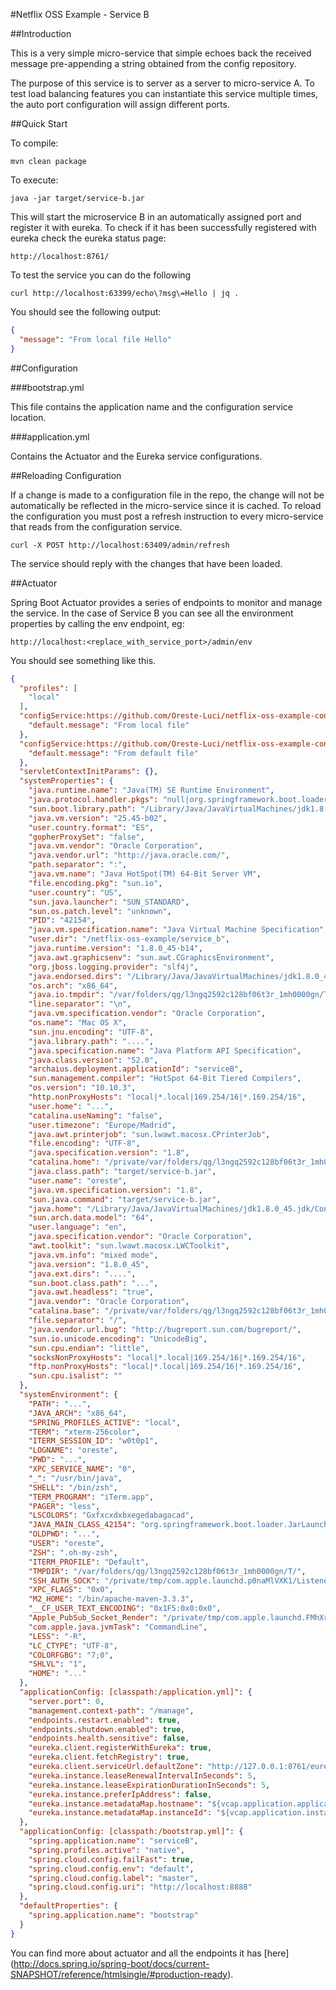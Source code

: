 #Netflix OSS Example - Service B

##Introduction

This is a very simple micro-service that simple echoes back the received message pre-appending a string obtained from the config repository.

The purpose of this service is to server as a server to micro-service A. To test load balancing features you can instantiate this service multiple times, the auto port configuration will assign different ports.

##Quick Start
 
To compile:
 
```ShellSession
mvn clean package
```
 
To execute:
 
```ShellSession
java -jar target/service-b.jar
```
 
This will start the microservice B in an automatically assigned port and register it with eureka. To check if it has been successfully registered with eureka check the eureka status page:
 
```
http://localhost:8761/
```
 
To test the service you can do the following 
 
```ShellSession
curl http://localhost:63399/echo\?msg\=Hello | jq .
```
 
You should see the following output:
 
```json
{
  "message": "From local file Hello"
}
```
 
##Configuration

###bootstrap.yml

This file contains the application name and the configuration service location.

###application.yml

Contains the Actuator and the Eureka service configurations. 


##Reloading Configuration

If a change is made to a configuration file in the repo, the change will not be automatically be reflected in the micro-service since it is cached. 
To reload the configuration you must post a refresh instruction to every micro-service that reads from the configuration service.

```ShellSession
curl -X POST http://localhost:63409/admin/refresh
```

The service should reply with the changes that have been loaded.

##Actuator

Spring Boot Actuator provides a series of endpoints to monitor and manage the service. In the case of Service B you can see all the environment properties by calling the env endpoint, eg:

```
http://localhost:<replace_with_service_port>/admin/env
```

You should see something like this.

```json
{
  "profiles": [
    "local"
  ],
  "configService:https://github.com/Oreste-Luci/netflix-oss-example-config-repo/serviceB-local.properties": {
    "default.message": "From local file"
  },
  "configService:https://github.com/Oreste-Luci/netflix-oss-example-config-repo/serviceB.properties": {
    "default.message": "From default file"
  },
  "servletContextInitParams": {},
  "systemProperties": {
    "java.runtime.name": "Java(TM) SE Runtime Environment",
    "java.protocol.handler.pkgs": "null|org.springframework.boot.loader",
    "sun.boot.library.path": "/Library/Java/JavaVirtualMachines/jdk1.8.0_45.jdk/Contents/Home/jre/lib",
    "java.vm.version": "25.45-b02",
    "user.country.format": "ES",
    "gopherProxySet": "false",
    "java.vm.vendor": "Oracle Corporation",
    "java.vendor.url": "http://java.oracle.com/",
    "path.separator": ":",
    "java.vm.name": "Java HotSpot(TM) 64-Bit Server VM",
    "file.encoding.pkg": "sun.io",
    "user.country": "US",
    "sun.java.launcher": "SUN_STANDARD",
    "sun.os.patch.level": "unknown",
    "PID": "42154",
    "java.vm.specification.name": "Java Virtual Machine Specification",
    "user.dir": "/netflix-oss-example/service_b",
    "java.runtime.version": "1.8.0_45-b14",
    "java.awt.graphicsenv": "sun.awt.CGraphicsEnvironment",
    "org.jboss.logging.provider": "slf4j",
    "java.endorsed.dirs": "/Library/Java/JavaVirtualMachines/jdk1.8.0_45.jdk/Contents/Home/jre/lib/endorsed",
    "os.arch": "x86_64",
    "java.io.tmpdir": "/var/folders/qg/l3ngq2592c128bf06t3r_1mh0000gn/T/",
    "line.separator": "\n",
    "java.vm.specification.vendor": "Oracle Corporation",
    "os.name": "Mac OS X",
    "sun.jnu.encoding": "UTF-8",
    "java.library.path": "....",
    "java.specification.name": "Java Platform API Specification",
    "java.class.version": "52.0",
    "archaius.deployment.applicationId": "serviceB",
    "sun.management.compiler": "HotSpot 64-Bit Tiered Compilers",
    "os.version": "10.10.3",
    "http.nonProxyHosts": "local|*.local|169.254/16|*.169.254/16",
    "user.home": "...",
    "catalina.useNaming": "false",
    "user.timezone": "Europe/Madrid",
    "java.awt.printerjob": "sun.lwawt.macosx.CPrinterJob",
    "file.encoding": "UTF-8",
    "java.specification.version": "1.8",
    "catalina.home": "/private/var/folders/qg/l3ngq2592c128bf06t3r_1mh0000gn/T/tomcat.6195244800423203811.0",
    "java.class.path": "target/service-b.jar",
    "user.name": "oreste",
    "java.vm.specification.version": "1.8",
    "sun.java.command": "target/service-b.jar",
    "java.home": "/Library/Java/JavaVirtualMachines/jdk1.8.0_45.jdk/Contents/Home/jre",
    "sun.arch.data.model": "64",
    "user.language": "en",
    "java.specification.vendor": "Oracle Corporation",
    "awt.toolkit": "sun.lwawt.macosx.LWCToolkit",
    "java.vm.info": "mixed mode",
    "java.version": "1.8.0_45",
    "java.ext.dirs": "....",
    "sun.boot.class.path": "...",
    "java.awt.headless": "true",
    "java.vendor": "Oracle Corporation",
    "catalina.base": "/private/var/folders/qg/l3ngq2592c128bf06t3r_1mh0000gn/T/tomcat.6195244800423203811.0",
    "file.separator": "/",
    "java.vendor.url.bug": "http://bugreport.sun.com/bugreport/",
    "sun.io.unicode.encoding": "UnicodeBig",
    "sun.cpu.endian": "little",
    "socksNonProxyHosts": "local|*.local|169.254/16|*.169.254/16",
    "ftp.nonProxyHosts": "local|*.local|169.254/16|*.169.254/16",
    "sun.cpu.isalist": ""
  },
  "systemEnvironment": {
    "PATH": "...",
    "JAVA_ARCH": "x86_64",
    "SPRING_PROFILES_ACTIVE": "local",
    "TERM": "xterm-256color",
    "ITERM_SESSION_ID": "w0t0p1",
    "LOGNAME": "oreste",
    "PWD": "...",
    "XPC_SERVICE_NAME": "0",
    "_": "/usr/bin/java",
    "SHELL": "/bin/zsh",
    "TERM_PROGRAM": "iTerm.app",
    "PAGER": "less",
    "LSCOLORS": "Gxfxcxdxbxegedabagacad",
    "JAVA_MAIN_CLASS_42154": "org.springframework.boot.loader.JarLauncher",
    "OLDPWD": "...",
    "USER": "oreste",
    "ZSH": ".oh-my-zsh",
    "ITERM_PROFILE": "Default",
    "TMPDIR": "/var/folders/qg/l3ngq2592c128bf06t3r_1mh0000gn/T/",
    "SSH_AUTH_SOCK": "/private/tmp/com.apple.launchd.p0naMlVXK1/Listeners",
    "XPC_FLAGS": "0x0",
    "M2_HOME": "/bin/apache-maven-3.3.3",
    "__CF_USER_TEXT_ENCODING": "0x1F5:0x0:0x0",
    "Apple_PubSub_Socket_Render": "/private/tmp/com.apple.launchd.FMhXrHqB14/Render",
    "com.apple.java.jvmTask": "CommandLine",
    "LESS": "-R",
    "LC_CTYPE": "UTF-8",
    "COLORFGBG": "7;0",
    "SHLVL": "1",
    "HOME": "..."
  },
  "applicationConfig: [classpath:/application.yml]": {
    "server.port": 0,
    "management.context-path": "/manage",
    "endpoints.restart.enabled": true,
    "endpoints.shutdown.enabled": true,
    "endpoints.health.sensitive": false,
    "eureka.client.registerWithEureka": true,
    "eureka.client.fetchRegistry": true,
    "eureka.client.serviceUrl.defaultZone": "http://127.0.0.1:8761/eureka/",
    "eureka.instance.leaseRenewalIntervalInSeconds": 5,
    "eureka.instance.leaseExpirationDurationInSeconds": 5,
    "eureka.instance.preferIpAddress": false,
    "eureka.instance.metadataMap.hostname": "${vcap.application.application_uris[0]}",
    "eureka.instance.metadataMap.instanceId": "${vcap.application.instance_id:${spring.application.name}:${spring.application.instance_id:${random.value}}}"
  },
  "applicationConfig: [classpath:/bootstrap.yml]": {
    "spring.application.name": "serviceB",
    "spring.profiles.active": "native",
    "spring.cloud.config.failFast": true,
    "spring.cloud.config.env": "default",
    "spring.cloud.config.label": "master",
    "spring.cloud.config.uri": "http://localhost:8888"
  },
  "defaultProperties": {
    "spring.application.name": "bootstrap"
  }
}
```

You can find more about actuator and all the endpoints it has [here] (http://docs.spring.io/spring-boot/docs/current-SNAPSHOT/reference/htmlsingle/#production-ready).





